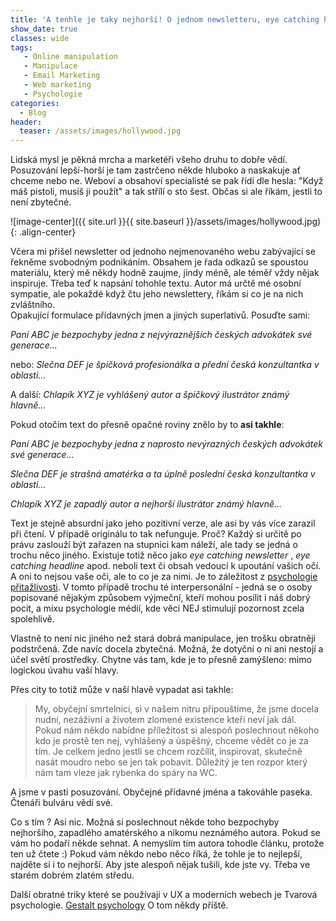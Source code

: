 ```yaml
---
title: 'A tenhle je taky nejhorší! O jednom newsletteru, eye catching headlines a touze být lepšími'
show_date: true
classes: wide
tags:
   - Online manipulation
   - Manipulace
   - Email Marketing
   - Web marketing    
   - Psychologie
categories:
  - Blog
header:
  teaser: /assets/images/hollywood.jpg
---
```


Lidská mysl je pěkná mrcha a marketéři všeho druhu to dobře vědí. Posuzování lepší-horší je tam zastrčeno někde hluboko a naskakuje ať chceme nebo ne.
Weboví a obsahoví specialisté se pak řídí dle hesla: "Když máš pistoli, musíš ji použít" a tak střílí o sto šest.
Občas si ale říkám, jestli to není zbytečné.

![image-center]({{ site.url }}{{ site.baseurl }}/assets/images/hollywood.jpg){: .align-center}

Včera mi přišel newsletter od jednoho nejmenovaného webu zabývající se řekněme svobodným podnikáním.
Obsahem je řada odkazů se spoustou materiálu, který mě někdy hodně zaujme, jindy méně, ale téměř vždy nějak inspiruje.
Třeba teď k napsání tohohle textu. Autor má určtě mé osobní sympatie, ale pokaždé když čtu jeho newslettery, říkám si co je na nich zvláštního.       
Opakující formulace přídavných jmen a jiných superlativů. 
Posuďte sami:

*Paní ABC je bezpochyby jedna z nejvýraznějších českých advokátek své generace...*

nebo:
*Slečna DEF je špičková profesionálka a přední česká konzultantka v oblasti...*   

A další:
*Chlapík XYZ je vyhlášený autor a špičkový ilustrátor známý hlavně...*

Pokud otočím text do přesně opačné roviny znělo by to **asi takhle**:

*Paní ABC je bezpochyby jedna z naprosto nevýrazných českých advokátek své generace...*

*Slečna DEF je strašná amatérka a ta úplně poslední česká konzultantka v oblasti...*

*Chlapík XYZ je zapadlý autor a nejhorší ilustrátor známý hlavně...*

Text je stejně absurdní jako jeho pozitivní verze, ale asi by vás více zarazil při čtení. V případě originálu to tak nefunguje. Proč?
Každý si určitě po právu zaslouží být zařazen na stupnici kam náleží, ale tady se jedná o trochu něco jiného.
Existuje totiž něco jako *eye catching newsletter* , *eye catching headline* apod. neboli text či obsah vedoucí k upoutání vašich očí.    
A oni to nejsou vaše oči, ale to co je za nimi.
Je to záležitost z [psychologie přitažlivosti](https://en.wikipedia.org/wiki/Interpersonal_attraction). V tomto případě trochu té interpersonální  - jedná se o osoby popisované nějakým způsobem výjmeční, kteří mohou posílit i náš dobrý pocit, 
a mixu psychologie médií, kde věci NEJ stimulují pozornost zcela spolehlivě.

Vlastně to není nic jiného než stará dobrá manipulace, jen trošku obratněji podstrčená.
Zde navíc docela zbytečná. Možná, že dotyční o ni ani nestojí a účel světí prostředky.
Chytne vás tam, kde je to přesně zamýšleno: mimo logickou úvahu vaší hlavy.

Přes city to totiž může v naší hlavě vypadat asi takhle:

> My, obyčejní smrtelníci, si v našem nitru připouštíme, že jsme docela nudní, nezáživní a životem zlomené existence kteří neví jak dál.    
> Pokud nám někdo nabídne příležitost si alespoň poslechnout někoho kdo je prostě ten nej, vyhlášený a úspěšný, chceme vědět co je za tím.
> Je celkem jedno jestli se chcem rozčílit, inspirovat, skutečně nasát moudro nebo se jen tak pobavit.
> Důležitý je ten rozpor který nám tam vleze jak rybenka do spáry na WC. 
 
A jsme v pasti posuzování. Obyčejné přídavné jména a takováhle paseka.     
Čtenáři bulváru vědí své.

Co s tím ?
Asi nic. Možná si poslechnout někde toho bezpochyby nejhoršího, zapadlého amatérského a nikomu neznámého autora. Pokud se vám ho podaří někde sehnat. A nemyslím tím autora tohodle článku, protože ten už čtete :)
Pokud vám někdo nebo něco říká, že tohle je to nejlepší, najděte si i to nejhorší. Aby jste alespoň nějak tušili, kde jste vy. Třeba ve starém dobrém zlatém středu.

Další obratné triky které se používají v UX a moderních webech je Tvarová psychologie.
[Gestalt psychology](https://cs.wikipedia.org/wiki/Gestaltismus)
O tom někdy příště.